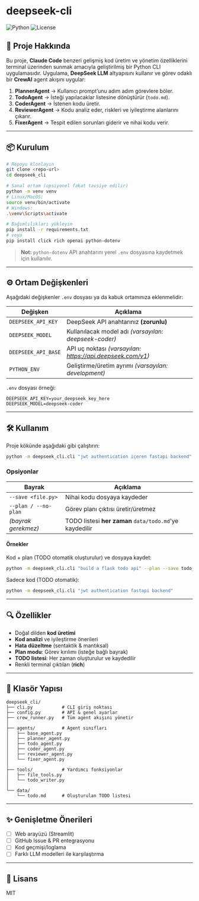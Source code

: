 # deepseek-cli

![Python](https://img.shields.io/badge/python-3.8%2B-blue?logo=python)
![License](https://img.shields.io/badge/license-MIT-green)

## 🚀 Proje Hakkında
Bu proje, **Claude Code** benzeri gelişmiş kod üretim ve yönetim özelliklerini terminal üzerinden sunmak amacıyla geliştirilmiş bir Python CLI uygulamasıdır. Uygulama, **DeepSeek LLM** altyapısını kullanır ve görev odaklı bir **CrewAI** agent akışını uygular:

1. **PlannerAgent** → Kullanıcı prompt’unu adım adım görevlere böler.
2. **TodoAgent** → İsteği yapılacaklar listesine dönüştürür (`todo.md`).
3. **CoderAgent** → İstenen kodu üretir.
4. **ReviewerAgent** → Kodu analiz eder, riskleri ve iyileştirme alanlarını çıkarır.
5. **FixerAgent** → Tespit edilen sorunları giderir ve nihai kodu verir.

---

## 📦 Kurulum

```bash
# Repoyu klonlayın
git clone <repo-url>
cd deepseek_cli

# Sanal ortam (opsiyonel fakat tavsiye edilir)
python -m venv venv
# Linux/MacOS:
source venv/bin/activate
# Windows:
.\venv\Scripts\activate

# Bağımlılıkları yükleyin
pip install -r requirements.txt
# veya
pip install click rich openai python-dotenv
```

> **Not:** `python-dotenv` API anahtarını yerel `.env` dosyasına kaydetmek için kullanılır.

---

## ⚙️ Ortam Değişkenleri
Aşağıdaki değişkenler `.env` dosyası ya da kabuk ortamınıza eklenmelidir:

| Değişken            | Açıklama                                              |
|---------------------|------------------------------------------------------|
| `DEEPSEEK_API_KEY`  | DeepSeek API anahtarınız **(zorunlu)**               |
| `DEEPSEEK_MODEL`    | Kullanılacak model adı *(varsayılan: deepseek-coder)*|
| `DEEPSEEK_API_BASE` | API uç noktası *(varsayılan: https://api.deepseek.com/v1)* |
| `PYTHON_ENV`        | Geliştirme/üretim ayrımı *(varsayılan: development)*  |

`.env` dosyası örneği:

```dotenv
DEEPSEEK_API_KEY=your_deepseek_key_here
DEEPSEEK_MODEL=deepseek-coder
```

---

## 🛠️ Kullanım
Proje kökünde aşağıdaki gibi çalıştırın:

```bash
python -m deepseek_cli.cli "jwt authentication içeren fastapi backend"
```

### Opsiyonlar

| Bayrak                | Açıklama                                      |
|-----------------------|-----------------------------------------------|
| `--save <file.py>`    | Nihai kodu dosyaya kaydeder                   |
| `--plan / --no-plan`  | Görev planı çıktısı üretir/üretmez            |
| *(bayrak gerekmez)*   | TODO listesi **her zaman** `data/todo.md`'ye kaydedilir |

#### Örnekler

Kod + plan (TODO otomatik oluşturulur) ve dosyaya kaydet:
```bash
python -m deepseek_cli.cli "build a flask todo api" --plan --save todo_api.py
```

Sadece kod (TODO otomatik):
```bash
python -m deepseek_cli.cli "jwt authentication fastapi backend"
```

---

## 🔍 Özellikler
- Doğal dilden **kod üretimi**
- **Kod analizi** ve iyileştirme önerileri
- **Hata düzeltme** (sentaktik & mantıksal)
- **Plan modu**: Görev kırılımı (isteğe bağlı bayrak)
- **TODO listesi**: Her zaman oluşturulur ve kaydedilir
- Renkli terminal çıktıları (**rich**)

---

## 📂 Klasör Yapısı

```text
deepseek_cli/
├── cli.py           # CLI giriş noktası
├── config.py        # API & genel ayarlar
├── crew_runner.py   # Tüm agent akışını yönetir
│
├── agents/          # Agent sınıfları
│   ├── base_agent.py
│   ├── planner_agent.py
│   ├── todo_agent.py
│   ├── coder_agent.py
│   ├── reviewer_agent.py
│   └── fixer_agent.py
│
├── tools/           # Yardımcı fonksiyonlar
│   ├── file_tools.py
│   └── todo_writer.py
│
└── data/
    └── todo.md      # Oluşturulan TODO listesi
```

---

## ✨ Genişletme Önerileri
- [ ] Web arayüzü (Streamlit)
- [ ] GitHub Issue & PR entegrasyonu
- [ ] Kod geçmişi/loglama
- [ ] Farklı LLM modelleri ile karşılaştırma

---

## 📝 Lisans

MIT